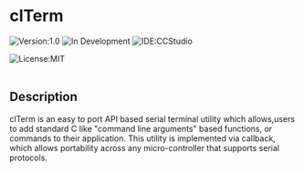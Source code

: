 # clTerm

![Version:1.0](https://img.shields.io/badge/Version-1.0-green)
![In Development](https://img.shields.io/badge/Status-In%20Development-orange.svg)
![IDE:CCStudio](https://img.shields.io/badge/IDE-CCStudio-red)

![License:MIT](https://img.shields.io/github/license/adimalla/MQTT-3.1-C?label=License)
<br/>
<br/>


## Description
clTerm is an easy to port API based serial terminal utility which allows,users to add standard C like "command line arguments" based functions, or commands to their application. This utility is implemented via callback, which allows portability across any micro-controller that supports serial protocols.
